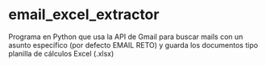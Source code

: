 # email_excel_extractor
Programa en Python que usa la API de Gmail para buscar mails con un asunto específico (por defecto EMAIL RETO) y guarda los documentos tipo planilla de cálculos Excel (.xlsx)

